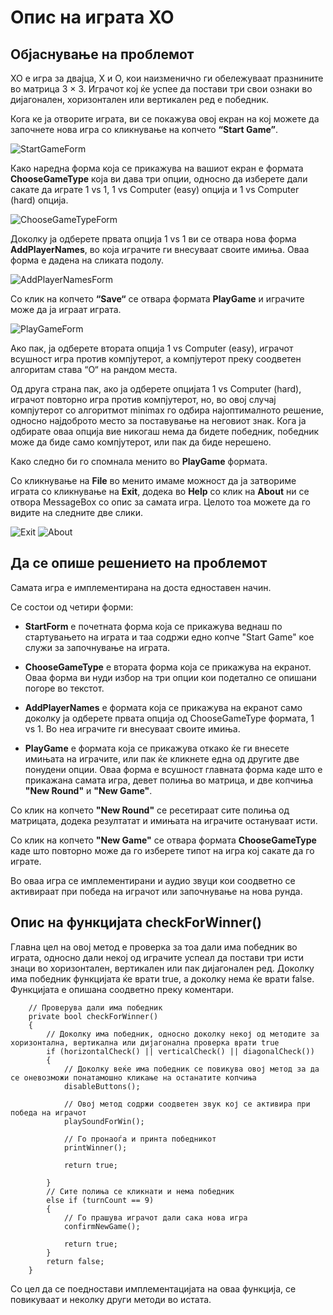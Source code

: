 ﻿# Опис на играта XO

## Објаснување на проблемот

XO е игра за двајца, X и O, кои наизменично ги обележуваат празнините во матрица 3 × 3. 
Играчот кој ќе успее да постави три свои ознаки во дијагонален, хоризонтален или вертикален ред е победник. 

Кога ке ја отворите играта, ви се покажува овој екран на кој можете да започнете нова игра со кликнување на копчето **“Start Game”**.

 ![StartGameForm](https://i.imgur.com/0SXvufn.png)

Како наредна форма која се прикажува на вашиот екран е формата **ChooseGameType** која ви дава три опции, односно да изберете дали сакате да играте 1 vs 1, 1 vs Computer (easy) опција и 1 vs Computer (hard) опција.

 ![ChooseGameTypeForm](https://i.imgur.com/LTssLkr.png)

Доколку ја одберете првата опција 1 vs 1 ви се отвара нова форма **AddPlayerNames**, во која играчите ги внесуваат своите имиња. Оваа форма е дадена на сликата подолу.

 ![AddPlayerNamesForm](https://i.imgur.com/FCC3f0C.png)

Со клик на копчето **“Save“** се отвара формата **PlayGame** и играчите може да ја играат играта.

 ![PlayGameForm](https://i.imgur.com/k8GS3ip.png)

Ако пак, ја одберете втората опција 1 vs Computer (easy), играчот всушност игра против компјутерот, а компјутерот преку соодветен алгоритам става “O“ на рандом места. 

Од друга страна пак, ако ја одберете опцијата 1 vs Computer (hard), играчот повторно игра против компјутерот, но, во овој случај компјутерот со алгоритмот minimax го одбира најоптималното решение, односно најдоброто место за поставување на неговиот знак. Кога ја одбирате оваа опција вие никогаш нема да бидете победник, победник може да биде само компјутерот, или пак да биде нерешено.

Како следно би го спомнала менито во **PlayGame** формата.

Со кликнување на **File** во менито имаме можност да ја затвориме играта со кликнување на **Еxit**, додека во **Help** со клик на **About** ни се отвора MessageBox со опис за самата игра. Целото тоа можете да го видите на следните две слики.

![Exit](https://i.imgur.com/JtJe8sJ.png)   ![About](https://i.imgur.com/qAOlEtq.png)


## Да се опише решението на проблемот

Самата игра е имплементирана на доста едноставен начин. 

Се состои од четири форми: 

- **StartForm** е почетната форма која се прикажува веднаш по стартувањето на играта и таа содржи едно копче "Start Game" кое служи за започнување на играта. 

- **ChooseGameType** е втората форма која се прикажува на екранот. Оваа форма ви нуди избор на три опции кои подетално се опишани погоре во текстот.

- **AddPlayerNames** е формата која се прикажува на екранот само доколку ја одберете првата опција од ChooseGameType формата, 1 vs 1. Во неа играчите ги внесуваат своите имиња.

- **PlayGame** е формата која се прикажува откако ќе ги внесете имињата на играчите, или пак ќе кликнете една од другите две понудени опции.
Оваа форма е всушност главната форма каде што е прикажана самата игра, девет полиња во матрица, и две копчиња **"New Round"** и **"New Game"**.

Со клик на копчето **"New Round"** се ресетираат сите полиња од матрицата, додека резултатат и имињата на играчите остануваат исти.

Со клик на копчето  **"New Game"** се отвара формата **ChooseGameType** каде што повторно може да го изберете типот на игра кој сакате да го играте.

Во оваа игра се имплементирани и аудио звуци кои соодветно се активираат при победа на играчот или  започнување на нова рунда.

## Опис на функцијата checkForWinner() 

Главна цел на овој метод е проверка за тоа дали има победник во играта, односно дали некој од играчите успеал да постави три исти знаци во хоризонтален, вертикален или пак дијагонален ред. Доколку има победник функцијата ќе врати true, а доколку нема ќе врати false. 
Функцијата е опишана соодветно преку коментари.

        // Проверува дали има победник
        private bool checkForWinner()
        {
            // Доколку има победник, односно доколку некој од методите за хоризонтална, вертикална или дијагонална проверка врати true
            if (horizontalCheck() || verticalCheck() || diagonalCheck())
            {
                // Доколку веќе има победник се повикува овој метод за да се оневозможи понатамошно кликање на останатите копчиња
                disableButtons();

                // Овој метод содржи соодветен звук кој се активира при победа на играчот
                playSoundForWin(); 

                // Го пронаоѓа и принта победникот 
                printWinner();

                return true;

            } 
            // Сите полиња се кликнати и нема победник
            else if (turnCount == 9) 
            {
                // Го прашува играчот дали сака нова игра
                confirmNewGame();

                return true;
            }
            return false;
        } 

Со цел да се поедностави имплементацијата на оваа функција, се повикуваат и неколку други методи во истата.
